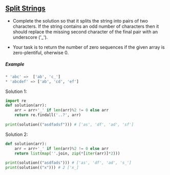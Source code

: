 ## [Split Strings](https://www.codewars.com/kata/515de9ae9dcfc28eb6000001)
- Complete the solution so that it splits the string into pairs of two characters. If the string contains an odd number of characters then it should replace the missing second character of the final pair with an underscore ('_').

- Your task is to return the number of zero sequences if the given array is zero-plentiful, oherwise 0.
##### Example  
```python            
* 'abc' =>  ['ab', 'c_']
* 'abcdef' => ['ab', 'cd', 'ef']
``` 
Solution 1:
```python
import re
def solution(arr): 
    arr = arr+'_' if len(arr)%2 != 0 else arr 
    return re.findall('..?', arr)
  
print(solution(("asdfadsf"))) # ['as', 'df', 'ad', 'sf'] 
```
Solution 2:
```python
def solution(arr): 
    arr = arr+'_' if len(arr)%2 != 0 else arr 
    return list(map(''.join, zip(*[iter(arr)]*2)))
   
print(solution(("asdfads"))) # ['as', 'df', 'ad', 's_'] 
print(solution(("x"))) # 2 ['x_] 
```